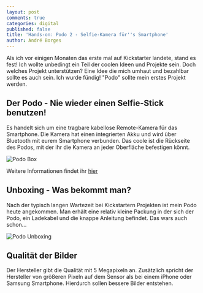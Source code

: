 ```yaml
---
layout: post
comments: true
categories: digital
published: false
title: 'Hands-on: Podo 2 - Selfie-Kamera für''s Smartphone'
author: André Borges
---
```

Als ich vor einigen Monaten das erste mal auf Kickstarter landete, stand es fest! Ich wollte unbedingt ein Teil der coolen Ideen und Projekte sein. Doch welches Projekt unterstützen? Eine Idee die mich umhaut und bezahlbar sollte es auch sein. Ich wurde fündig! "Podo" sollte mein erstes Projekt werden.

## Der Podo - Nie wieder einen Selfie-Stick benutzen!

Es handelt sich um eine tragbare kabellose Remote-Kamera für das Smartphone. Die Kamera hat einen integrierten Akku und wird über Bluetooth mit eurem Smartphone verbunden. Das coole ist die Rückseite des Podos, mit der ihr die Kamera an jeder Oberfläche befestigen könnt.

![Podo Box]({{site.baseurl}}/images/DSC01667.jpg)

Weitere Informationen findet ihr [hier](https://www.kickstarter.com/projects/podolabs/podo-the-first-stick-and-shoot-camera-the-sequel?ref=nav_search)

## Unboxing - Was bekommt man?

Nach der typisch langen Wartezeit bei Kickstartern Projekten ist mein Podo heute angekommen. Man erhält eine relativ kleine Packung in der sich der Podo, ein Ladekabel und die knappe Anleitung befindet. Das wars auch schon...

![Podo Unboxing]({{site.baseurl}}/images/DSC01669.jpg)

## Qualität der Bilder
Der Hersteller gibt die Qualität mit 5 Megapixeln an. Zusätzlich spricht der Hersteller von größeren Pixeln auf dem Sensor als bei einem iPhone oder Samsung Smartphone. Hierdurch sollen bessere Bilder entstehen. 
